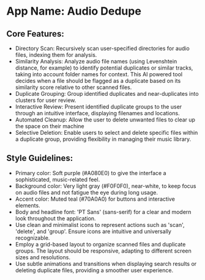 # **App Name**: Audio Dedupe

## Core Features:

- Directory Scan: Recursively scan user-specified directories for audio files, indexing them for analysis.
- Similarity Analysis: Analyze audio file names (using Levenshtein distance, for example) to identify potential duplicates or similar tracks, taking into account folder names for context. This AI powered tool decides when a file should be flagged as a duplicate based on its similarity score relative to other scanned files.
- Duplicate Grouping: Group identified duplicates and near-duplicates into clusters for user review.
- Interactive Review: Present identified duplicate groups to the user through an intuitive interface, displaying filenames and locations.
- Automated Cleanup: Allow the user to delete unwanted files to clear up the space on their machine
- Selective Deletion: Enable users to select and delete specific files within a duplicate group, providing flexibility in managing their music library.

## Style Guidelines:

- Primary color: Soft purple (#A080E0) to give the interface a sophisticated, music-related feel.
- Background color: Very light gray (#F0F0F0), near-white, to keep focus on audio files and not fatigue the eye during long usage.
- Accent color: Muted teal (#70A0A0) for buttons and interactive elements.
- Body and headline font: 'PT Sans' (sans-serif) for a clear and modern look throughout the application.
- Use clean and minimalist icons to represent actions such as 'scan', 'delete', and 'group'. Ensure icons are intuitive and universally recognizable.
- Employ a grid-based layout to organize scanned files and duplicate groups. The layout should be responsive, adapting to different screen sizes and resolutions.
- Use subtle animations and transitions when displaying search results or deleting duplicate files, providing a smoother user experience.